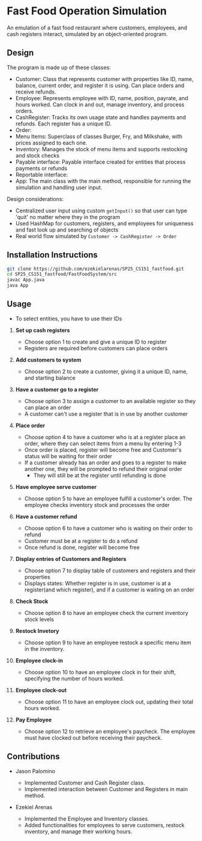 # Fast Food Operation Simulation

An emulation of a fast food restaurant where customers, employees, and cash registers interact, simulated by an object-oriented program. 

## Design

The program is made up of these classes:
- Customer: Class that represents customer with properties like ID, name, balance, current order, and register it is using. Can place orders and receive refunds. 
- Employee: Represents employee with ID, name, position, payrate, and hours worked. Can clock in and out, manage inventory, and process orders.
- CashRegister: Tracks its own usage state and handles payments and refunds. Each register has a unique ID.
- Order:
- Menu Items: Superclass of classes Burger, Fry, and Milkshake, with prices assigned to each one.
- Inventory: Manages the stock of menu items and supports restocking and stock checks
- Payable interface: Payable interface created for entities that process payments or refunds
- Reportable interface:
- App: The main class with the main method, responsible for running the simulation and handling user input.

Design considerations:
- Centralized user input using custom `getInput()` so that user can type 'quit' no matter where they in the program
- Used HashMap for customers, registers, and employees for uniqueness and fast look up and searching of objects
- Real world flow simulated by `Customer -> CashRegister -> Order` 

## Installation Instructions

```bash
git clone https://github.com/ezekielarenas/SP25_CS151_fastfood.git 
cd SP25_CS151_fastfood/FastFoodSystem/src
javac App.java
java App
```

## Usage

- To select entities, you have to use their IDs

1. **Set up cash registers**
    - Choose option 1 to create and give a unique ID to register
    - Registers are required before customers can place orders

2. **Add customers to system**
    - Choose option 2 to create a customer, giving it a unique ID, name, and starting balance

3. **Have a customer go to a register**
    - Choose option 3 to assign a customer to an available register so they can place an order
    - A customer can't use a register that is in use by another customer

4. **Place order**
    - Choose option 4 to have a customer who is at a register place an order, where they can select items from a menu by entering 1-3
    - Once order is placed, register will become free and Customer's status will be waiting for their order
    - If a customer already has an order and goes to a register to make another one, they will be prompted to refund their original order
        - They will still be at the register until refunding is done

5. **Have employee serve customer**
    - Choose option 5 to have an employee fulfill a customer's order. The employee checks inventory stock and processes the order

6. **Have a customer refund**
    - Choose option 6 to have a customer who is waiting on their order to refund
    - Customer must be at a register to do a refund
    - Once refund is done, register will become free

7. **Display entries of Customers and Registers**
    - Choose option 7 to display table of customers and registers and their properties
    - Displays states: Whether register is in use, customer is at a register(and which register), and if a customer is waiting on an order

8. **Check Stock**
    - Choose option 8 to have an employee check the current inventory stock levels

9. **Restock Invetory**
    - Choose option 9 to have an employee restock a specific menu item in the inventory.

10. **Employee clock-in**
    - Choose option 10 to have an employee clock in for their shift, specifying the number of hours worked.

11. **Employee clock-out**
    - Choose option 11 to have an employee clock out, updating their total hours worked.
    
12. **Pay Employee**
    - Choose option 12 to retrieve an employee's paycheck. The employee must have clocked out before receiving their paycheck.

## Contributions

- Jason Palomino
    - Implemented Customer and Cash Register class.
    - Implemented interaction between Customer and Registers in main method.

- Ezekiel Arenas
    - Implemented the Employee and Inventory classes.
    - Added functionalities for employees to serve customers, restock inventory, and manage their working hours.